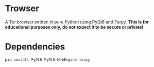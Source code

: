 # Trowser
A Tor browser written in pure Python using <a href="https://pypi.org/project/PyQt6/">PyQt6</a> and <a href="https://pypi.org/project/torpy/">Torpy</a>. <strong>This is for educational purposes only, do not expect it to be secure or private!</strong>

# Dependencies
```
pip install PyQt6 PyQt6-WebEngine torpy
```
